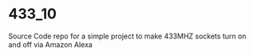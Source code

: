 # 433_10
Source Code repo for a simple project to make 433MHZ sockets turn on and off via Amazon Alexa

